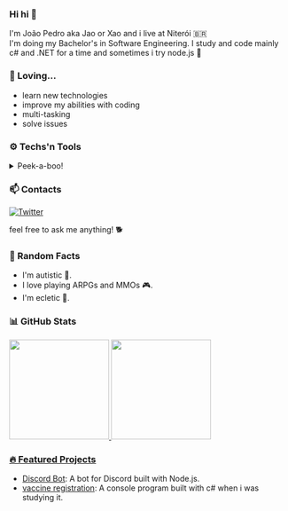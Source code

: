 
### Hi hi 🐾
I'm João Pedro aka Jao or Xao and i live at Niterói :brazil:  
I'm doing my Bachelor's in Software Engineering.
I study and code mainly c# and .NET for a time and sometimes i try node.js 📓

### 💜 Loving...
- learn new technologies
- improve my abilities with coding
- multi-tasking
- solve issues

### ⚙️ Techs'n Tools

<details>
  <summary>
    Peek-a-boo!
  </summary>

  #### Frequently use
  <a target="_blank" href="github.com"><img src="https://cdn.jsdelivr.net/gh/devicons/devicon@latest/icons/github/github-original.svg" width="20" height="20"/></a>


  #### Learning
  <a target="_blank" href="https://git-scm.com/docs"><img src="https://cdn.jsdelivr.net/gh/devicons/devicon@latest/icons/git/git-original.svg" width="20" height="20"/></a>
  <a target="_blank" href="https://learn.microsoft.com/en-us/dotnet/csharp/tour-of-csharp/"><img src="https://cdn.jsdelivr.net/gh/devicons/devicon@latest/icons/csharp/csharp-plain.svg" width="20" height="20"/></a>
  <a target="_blank" href="https://learn.microsoft.com/en-us/dotnet/core/introduction"><img src="https://cdn.jsdelivr.net/gh/devicons/devicon@latest/icons/dotnetcore/dotnetcore-original.svg" width="20" height="20"/></a>
  <a target="_blank" href="https://nodejs.org/en/learn/getting-started/introduction-to-nodejs"><img src="https://cdn.jsdelivr.net/gh/devicons/devicon@latest/icons/nodejs/nodejs-original.svg" width="20" height="20"/></a>
  <a target="_blank" href="https://devdocs.io/javascript/"><img src="https://cdn.jsdelivr.net/gh/devicons/devicon@latest/icons/javascript/javascript-plain.svg" width="20" height="20"/></a>

  #### Learned but barely used
  <a target="_blank" href="https://devdocs.io/html/"><img src="https://cdn.jsdelivr.net/gh/devicons/devicon@latest/icons/html5/html5-plain.svg" width="20" height="20"/></a>
  <a target="_blank" href="https://devdocs.io/css/"><img src="https://cdn.jsdelivr.net/gh/devicons/devicon@latest/icons/css3/css3-plain.svg" width="20" height="20"/></a>

</details>

### 📫 Contacts
<a href="https://x.com/JooJPee" target="_blank"><img alt="Twitter" src="https://img.shields.io/badge/%40JooJPee-301934?style=flat-square"></a>

feel free to ask me anything! 🐕

### 🎉 Random Facts
- I'm autistic 🧩.
- I love playing ARPGs and MMOs 🎮.
- I'm ecletic 🎵.

### 📊 GitHub Stats 

<div>
<a href="https://github.com/JaxpPe">
<img loading="lazy" height="180em" src="https://github-readme-stats.vercel.app/api/top-langs/?username=JaxPe&layout=compact&langs_count=7&theme=material-palenight"/>
<img loading="lazy" height="180em" src="https://github-readme-stats.vercel.app/api?username=JaxPe&show_icons=true&theme=material-palenight&include_all_commits=true&count_private=true"/>
</div>

### 🔥 Featured Projects
- [Discord Bot](https://github.com/JaxPe/discord-bot): A bot for Discord built with Node.js.
- [vaccine registration](https://github.com/JaxPe/Registro_Vacinas): A console program built with c# when i was studying it.
